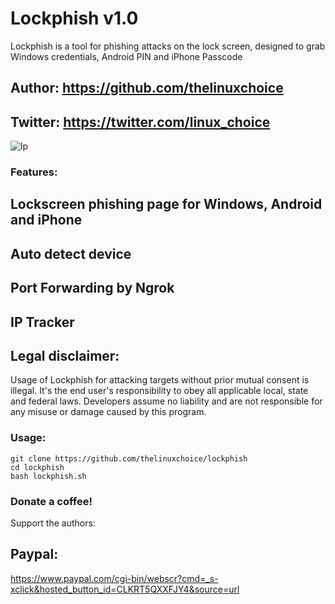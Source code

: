 # Lockphish v1.0

Lockphish is a tool for phishing attacks on the lock screen, designed to grab Windows credentials, Android PIN and iPhone Passcode

## Author: https://github.com/thelinuxchoice
## Twitter: https://twitter.com/linux_choice

![lp](https://user-images.githubusercontent.com/34893261/74437970-e5025000-4e47-11ea-9291-d83afd3fe008.png)

### Features:

## Lockscreen phishing page for Windows, Android and iPhone
## Auto detect device
## Port Forwarding by Ngrok
## IP Tracker

## Legal disclaimer:

Usage of Lockphish for attacking targets without prior mutual consent is illegal. It's the end user's responsibility to obey all applicable local, state and federal laws. Developers assume no liability and are not responsible for any misuse or damage caused by this program. 

### Usage:
```
git clone https://github.com/thelinuxchoice/lockphish
cd lockphish
bash lockphish.sh
```

### Donate a coffee!
Support the authors:
## Paypal:
https://www.paypal.com/cgi-bin/webscr?cmd=_s-xclick&hosted_button_id=CLKRT5QXXFJY4&source=url
